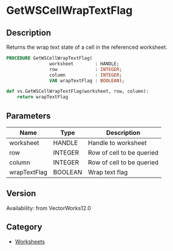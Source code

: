 # GetWSCellWrapTextFlag

## Description
Returns the wrap text state of a cell in the referenced worksheet.

```pascal
PROCEDURE GetWSCellWrapTextFlag(
				worksheet        : HANDLE;
				row              : INTEGER;
				column           : INTEGER;
				VAR wrapTextFlag : BOOLEAN);
```

```python
def vs.GetWSCellWrapTextFlag(worksheet, row, column):
    return wrapTextFlag
```

## Parameters
|Name|Type|Description|
|---|---|---|
|worksheet|HANDLE|Handle to worksheet|
|row|INTEGER|Row of cell to be queried|
|column|INTEGER|Row of cell to be queried|
|wrapTextFlag|BOOLEAN|Wrap text flag|

## Version
Availability: from VectorWorks12.0

## Category
* [Worksheets](../Categories/Worksheets.md)
